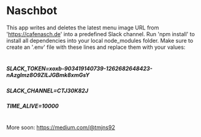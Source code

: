 # Naschbot
This app writes and deletes the latest menu image URL from 'https://cafenasch.de' into a predefined Slack channel.
Run 'npm install' to install all dependencies into your local node_modules folder. Make sure to create an '.env' file with these lines and replace them with your values:
#
##### SLACK_TOKEN=xoxb-903419140739-1262682648423-nAzglmz8O9ZlLJGBmk8xmGsY
##### SLACK_CHANNEL=CTJ30K82J
##### TIME_ALIVE=10000
#

More soon: https://medium.com/@tmjns92
